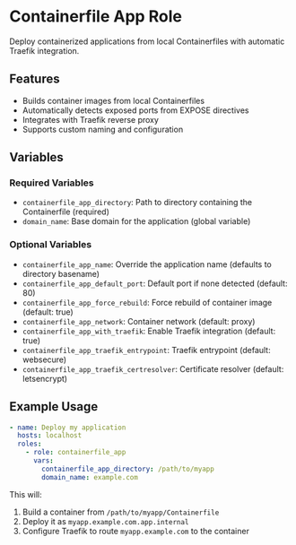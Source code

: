 # Containerfile App Role

Deploy containerized applications from local Containerfiles with automatic Traefik integration.

## Features

- Builds container images from local Containerfiles
- Automatically detects exposed ports from EXPOSE directives
- Integrates with Traefik reverse proxy
- Supports custom naming and configuration

## Variables

### Required Variables

- `containerfile_app_directory`: Path to directory containing the Containerfile (required)
- `domain_name`: Base domain for the application (global variable)

### Optional Variables

- `containerfile_app_name`: Override the application name (defaults to directory basename)
- `containerfile_app_default_port`: Default port if none detected (default: 80)
- `containerfile_app_force_rebuild`: Force rebuild of container image (default: true)
- `containerfile_app_network`: Container network (default: proxy)
- `containerfile_app_with_traefik`: Enable Traefik integration (default: true)
- `containerfile_app_traefik_entrypoint`: Traefik entrypoint (default: websecure)
- `containerfile_app_traefik_certresolver`: Certificate resolver (default: letsencrypt)

## Example Usage

```yaml
- name: Deploy my application
  hosts: localhost
  roles:
    - role: containerfile_app
      vars:
        containerfile_app_directory: /path/to/myapp
        domain_name: example.com
```

This will:
1. Build a container from `/path/to/myapp/Containerfile`
2. Deploy it as `myapp.example.com.app.internal`
3. Configure Traefik to route `myapp.example.com` to the container